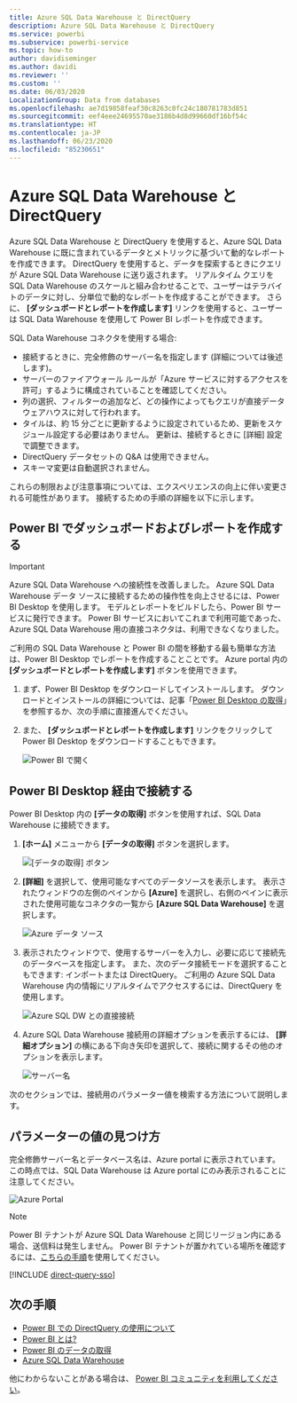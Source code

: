 ```yaml
---
title: Azure SQL Data Warehouse と DirectQuery
description: Azure SQL Data Warehouse と DirectQuery
ms.service: powerbi
ms.subservice: powerbi-service
ms.topic: how-to
author: davidiseminger
ms.author: davidi
ms.reviewer: ''
ms.custom: ''
ms.date: 06/03/2020
LocalizationGroup: Data from databases
ms.openlocfilehash: ae7d19858feaf30c8263c0fc24c180781783d851
ms.sourcegitcommit: eef4eee24695570ae3186b4d8d99660df16bf54c
ms.translationtype: HT
ms.contentlocale: ja-JP
ms.lasthandoff: 06/23/2020
ms.locfileid: "85230651"
---
```

# <a name="azure-sql-data-warehouse-with-directquery"></a>Azure SQL Data Warehouse と DirectQuery

Azure SQL Data Warehouse と DirectQuery を使用すると、Azure SQL Data Warehouse に既に含まれているデータとメトリックに基づいて動的なレポートを作成できます。 DirectQuery を使用すると、データを探索するときにクエリが Azure SQL Data Warehouse に送り返されます。 リアルタイム クエリを SQL Data Warehouse のスケールと組み合わせることで、ユーザーはテラバイトのデータに対し、分単位で動的なレポートを作成することができます。 さらに、 **[ダッシュボードとレポートを作成します]** リンクを使用すると、ユーザーは SQL Data Warehouse を使用して Power BI レポートを作成できます。

SQL Data Warehouse コネクタを使用する場合:

* 接続するときに、完全修飾のサーバー名を指定します (詳細については後述します)。
* サーバーのファイアウォール ルールが「Azure サービスに対するアクセスを許可」するように構成されていることを確認してください。
* 列の選択、フィルターの追加など、どの操作によってもクエリが直接データ ウェアハウスに対して行われます。
* タイルは、約 15 分ごとに更新するように設定されているため、更新をスケジュール設定する必要はありません。  更新は、接続するときに [詳細] 設定で調整できます。
* DirectQuery データセットの Q&A は使用できません。
* スキーマ変更は自動選択されません。

これらの制限および注意事項については、エクスペリエンスの向上に伴い変更される可能性があります。 接続するための手順の詳細を以下に示します。

## <a name="build-dashboards-and-reports-in-power-bi"></a>Power BI でダッシュボードおよびレポートを作成する

> [!Important]
> Azure SQL Data Warehouse への接続性を改善しました。 Azure SQL Data Warehouse データ ソースに接続するための操作性を向上させるには、Power BI Desktop を使用します。 モデルとレポートをビルドしたら、Power BI サービスに発行できます。 Power BI サービスにおいてこれまで利用可能であった、Azure SQL Data Warehouse 用の直接コネクタは、利用できなくなりました。

ご利用の SQL Data Warehouse と Power BI の間を移動する最も簡単な方法は、Power BI Desktop でレポートを作成することことです。 Azure portal 内の **[ダッシュボードとレポートを作成します]** ボタンを使用できます。

1. まず、Power BI Desktop をダウンロードしてインストールします。 ダウンロードとインストールの詳細については、記事「[Power BI Desktop の取得](../fundamentals/desktop-get-the-desktop.md)」を参照するか、次の手順に直接進んでください。

2. また、 **[ダッシュボードとレポートを作成します]** リンクをクリックして Power BI Desktop をダウンロードすることもできます。

    ![Power BI で開く](media/service-azure-sql-data-warehouse-with-direct-connect/create-reports-01.png)


## <a name="connecting-through-power-bi-desktop"></a>Power BI Desktop 経由で接続する

Power BI Desktop 内の **[データの取得]** ボタンを使用すれば、SQL Data Warehouse に接続できます。 

1. **[ホーム]** メニューから **[データの取得]** ボタンを選択します。  

    ![[データの取得] ボタン](media/service-azure-sql-data-warehouse-with-direct-connect/create-reports-02.png)

2. **[詳細]** を選択して、使用可能なすべてのデータソースを表示します。 表示されたウィンドウの左側のペインから **[Azure]** を選択し、右側のペインに表示された使用可能なコネクタの一覧から **[Azure SQL Data Warehouse]** を選択します。

    ![Azure データ ソース](media/service-azure-sql-data-warehouse-with-direct-connect/create-reports-03.png)

3. 表示されたウィンドウで、使用するサーバーを入力し、必要に応じて接続先のデータベースを指定します。 また、次のデータ接続モードを選択することもできます: インポートまたは DirectQuery。 ご利用の Azure SQL Data Warehouse 内の情報にリアルタイムでアクセスするには、DirectQuery を使用します。

    ![Azure SQL DW との直接接続](media/service-azure-sql-data-warehouse-with-direct-connect/create-reports-04.png)

4. Azure SQL Data Warehouse 接続用の詳細オプションを表示するには、 **[詳細オプション]** の横にある下向き矢印を選択して、接続に関するその他のオプションを表示します。

    ![サーバー名](media/service-azure-sql-data-warehouse-with-direct-connect/create-reports-05.png)

次のセクションでは、接続用のパラメーター値を検索する方法について説明します。 

## <a name="finding-parameter-values"></a>パラメーターの値の見つけ方

完全修飾サーバー名とデータベース名は、Azure portal に表示されています。 この時点では、SQL Data Warehouse は Azure portal にのみ表示されることに注意してください。

![Azure Portal](media/service-azure-sql-data-warehouse-with-direct-connect/azureportal.png)

> [!NOTE]
> Power BI テナントが Azure SQL Data Warehouse と同じリージョン内にある場合、送信料は発生しません。 Power BI テナントが置かれている場所を確認するには、[こちらの手順](https://docs.microsoft.com/power-bi/service-admin-where-is-my-tenant-located)を使用してください。

[!INCLUDE [direct-query-sso](../includes/direct-query-sso.md)]

## <a name="next-steps"></a>次の手順

* [Power BI での DirectQuery の使用について](desktop-directquery-about.md)
* [Power BI とは?](../fundamentals/power-bi-overview.md)  
* [Power BI のデータの取得](service-get-data.md)  
* [Azure SQL Data Warehouse](/azure/sql-data-warehouse/sql-data-warehouse-overview-what-is/)

他にわからないことがある場合は、 [Power BI コミュニティを利用してください](https://community.powerbi.com/)。
